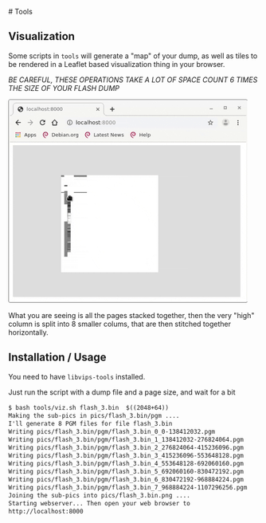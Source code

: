# Tools

## Visualization 

Some scripts in `tools` will generate a "map" of your dump, as well as tiles to be rendered in a Leaflet based
visualization thing in your browser.

*BE CAREFUL, THESE OPERATIONS TAKE A LOT OF SPACE*
*COUNT 6 TIMES THE SIZE OF YOUR FLASH DUMP*

![Demo](doc/giphy.gif)

What you are seeing is all the pages stacked together, then the very "high" column is split into 8 smaller colums, that
are then stitched together horizontally.

## Installation / Usage

You need to have `libvips-tools` installed.

Just run the script with a dump file and a page size, and wait for a bit

```
$ bash tools/viz.sh flash_3.bin  $((2048+64))
Making the sub-pics in pics/flash_3.bin/pgm ....
I'll generate 8 PGM files for file flash_3.bin
Writing pics/flash_3.bin/pgm/flash_3.bin_0_0-138412032.pgm
Writing pics/flash_3.bin/pgm/flash_3.bin_1_138412032-276824064.pgm
Writing pics/flash_3.bin/pgm/flash_3.bin_2_276824064-415236096.pgm
Writing pics/flash_3.bin/pgm/flash_3.bin_3_415236096-553648128.pgm
Writing pics/flash_3.bin/pgm/flash_3.bin_4_553648128-692060160.pgm
Writing pics/flash_3.bin/pgm/flash_3.bin_5_692060160-830472192.pgm
Writing pics/flash_3.bin/pgm/flash_3.bin_6_830472192-968884224.pgm
Writing pics/flash_3.bin/pgm/flash_3.bin_7_968884224-1107296256.pgm
Joining the sub-pics into pics/flash_3.bin.png ....
Starting webserver... Then open your web browser to http://localhost:8000
```
